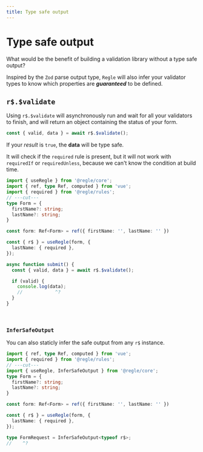 ```yaml
---
title: Type safe output
---
```


# Type safe output


What would be the benefit of building a validation library without a type safe output?

Inspired by the `Zod` parse output type, `Regle` will also infer your validator types to know which properties are _**guaranteed**_ to be defined.


## `r$.$validate`

Using `r$.$validate` will asynchronously run and wait for all your validators to finish, and will return an object containing the status of your form.

```ts
const { valid, data } = await r$.$validate();
```

If your *_result_* is `true`, the **data** will be type safe.

It will check if the `required` rule is present, but it will not work with `requiredIf` or `requiredUnless`, because we can't know the condition at build time.


```ts twoslash
import { useRegle } from '@regle/core';
import { ref, type Ref, computed } from 'vue';
import { required } from '@regle/rules';
// ---cut---
type Form = {
  firstName?: string;
  lastName?: string;
}

const form: Ref<Form> = ref({ firstName: '', lastName: '' })

const { r$ } = useRegle(form, {
  lastName: { required },
});

async function submit() {
  const { valid, data } = await r$.$validate();

  if (valid) {
    console.log(data);
    //            ^?
  }
}
```

<br/>

### `InferSafeOutput`

You can also staticly infer the safe output from any `r$` instance.


```ts twoslash
import { ref, type Ref, computed } from 'vue';
import { required } from '@regle/rules';
// ---cut---
import { useRegle, InferSafeOutput } from '@regle/core';
type Form = {
  firstName?: string;
  lastName?: string;
}

const form: Ref<Form> = ref({ firstName: '', lastName: '' })

const { r$ } = useRegle(form, {
  lastName: { required },
});

type FormRequest = InferSafeOutput<typeof r$>;
//    ^?
```

